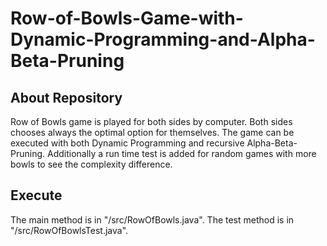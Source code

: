 # Row-of-Bowls-Game-with-Dynamic-Programming-and-Alpha-Beta-Pruning
## About Repository
Row of Bowls game is played for both sides by computer. Both sides chooses always the optimal option for themselves. The game can be executed with both Dynamic Programming and recursive Alpha-Beta-Pruning. Additionally a run time test is added for random games with more bowls to see the complexity difference.

## Execute
The main method is in "/src/RowOfBowls.java".
The test method is in "/src/RowOfBowlsTest.java".

